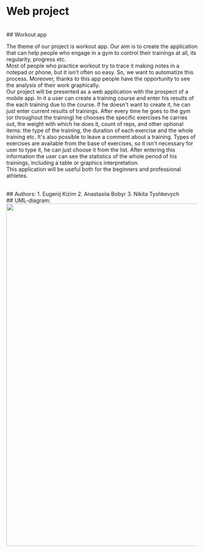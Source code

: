 # Web project
<br>
## Workout app


The theme of our project is workout app. Our aim is to create the application that can help people who engage in a gym to control their trainings at all, its regularity, progress etc.
<br>Most of people who practice workout try to trace it making notes in a notepad or phone, but it isn't often so easy. So, we want to automatize this process. Moreover, thanks to this app people have the opportunity to see the analysis of their work graphically.
<br>Our project will be presented as a web application with the prospect of a mobile app. In it a user can create a training course and enter his results of the each training due to the course. If he doesn't want to create it, he can just enter current results of trainings. After every time he goes to the gym (or throughout the training) he chooses the specific exercises he carries out, the weight with which he does it, count of reps, and other optional items: the type of the training, the duration of each exercise and the whole training etc. It's also possible to leave a comment about a training. Types of exercises are available from the base of exercises, so it isn't necessary for user to type it, he can just choose it from the list. After entering this information the user can see the statistics of the whole period of his trainings, including a table or graphics interpretation. 
<br>This application will be useful both for the beginners and professional athletes.


<br>
## Authors:
1. Eugenij Kizim
2. Anastasiia Bobyr
3. Nikita Tyshkevych

<br>
## UML-diagram:
<br>
<img height=900 src="https://github.com/BobyrAnastasiya/REDworkout/blob/master/uml.png">
